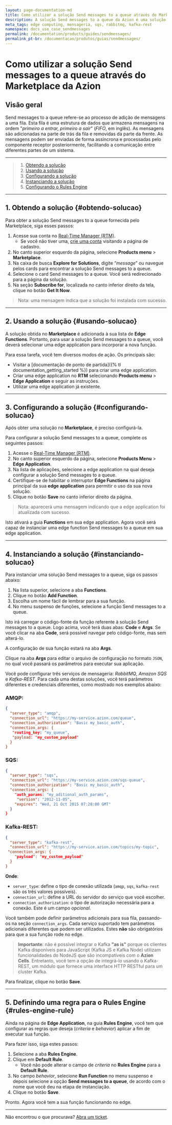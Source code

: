 ```yaml
---
layout: page-documentation-md
title: Como utilizar a solução Send messages to a queue através do Marketplace da Azion
description: A solução Send messages to a queue da Azion é uma solução integrada de mensageria que reúne os três principais clientes do mercado.
meta_tags: edge computing, mensageria, sqs, rabbitmq, kafka-rest
namespace: docs_use_case_sendmessages
permalink: /documentation/products/guides/sendmessages/
permalink_pt-br: /documentacao/produtos/guias/sendmessages/
---
```


# Como utilizar a solução Send messages to a queue através do Marketplace da Azion

## Visão geral

Send messages to a queue refere-se ao processo de adição de mensagens a uma fila. Esta fila é uma estrutura de dados que armazena mensagens na ordem "*primeiro a entrar, primeiro a sair*" (*FIFO*, em inglês). As mensagens são adicionadas na parte de trás da fila e removidas da parte da frente. As mensagens podem ser enviadas de forma assíncrona e processadas pelo componente receptor posteriormente, facilitando a comunicação entre diferentes partes de um sistema.

---

> 1. [Obtendo a solução](#obtendo-solucao) 
> 2. [Usando a solução](#usando-solucao)
> 3. [Configurando a solução](#configurando-solucao)
> 4. [Instanciando a solução](#instanciando-solucao)
> 5. [Configurando o Rules Engine](#rules-engine-rule)

---

## 1. Obtendo a solução {#obtendo-solucao}

Para obter a solução Send messages to a queue fornecida pelo Marketplace, siga esses passos:

1. Acesse sua conta no [Real-Time Manager (RTM)](https://manager.azion.com/).
    - Se você não tiver uma, [crie uma conta](https://manager.azion.com/signup/) visitando a página de cadastro.
2. No canto superior esquerdo da página, selecione **Products menu** > **Marketplace**.
3. Na caixa de busca **Explore for Solutions**, digite “*message*” ou navegue pelos cards para encontrar a solução Send messages to a queue.
4. Selecione o card Send messages to a queue. Você será redirecionado para a página da solução.
5. Na seção **Subscribe for**, localizada no canto inferior direito da tela, clique no botão **Get It Now**.

> Nota: uma mensagem indica que a solução foi instalada com sucesso.

---

## 2. Usando a solução {#usando-solucao}

A solução obtida no **Marketplace** é adicionada à sua lista de **Edge Functions**. Portanto, para usar a solução Send messages to a queue, você deverá selecionar uma edge application para incorporar a nova função.

Para essa tarefa, você tem diversos modos de ação. Os principais são:

- Visitar a [documentação de ponto de partida]({% tl documentation_getting_started %}) para criar uma edge application. 
- Criar uma edge application no **RTM** selecionando **Products menu** > **Edge Application** e seguir as instruções.
- Utilizar uma edge application já existente.

---

## 3. Configurando a solução {#configurando-solucao}

Após obter uma solução no **Marketplace**, é preciso configurá-la.

Para configurar a solução Send messages to a queue, complete os seguintes passos:

1. Acesse o [Real-Time Manager (RTM)](https://manager.azion.com/).
2. No canto superior esquerdo da página, selecione **Products Menu** > **Edge Application**.
3. Na lista de aplicações, selecione a edge application na qual deseja configurar a solução Send messages to a queue.
4. Certifique-se de habilitar o interruptor **Edge Functions** na página principal da sua **edge application** para permitir o uso da sua nova solução.
5. Clique no botão **Save** no canto inferior direito da página.

> Nota: aparecerá uma mensagem indicando que a edge application foi atualizada com sucesso.

Isto ativará a guia **Functions** em sua edge application. Agora você será capaz de instanciar uma edge function Send messages to a queue em sua edge application.

---

## 4. Instanciando a solução {#instanciando-solucao}

Para instanciar uma solução Send messages to a queue, siga os passos abaixo:

1. Na lista superior, selecione a aba **Functions**.
2. Clique no botão **Add Function**.
3. Escolha um nome fácil de lembrar para a sua função.
4. No menu suspenso de funções, selecione a função Send messages to a queue.

Isto irá carregar o código-fonte da função referente à solução Send messages to a queue. Logo acima, você terá duas abas: **Code** e **Args**. Se você clicar na aba **Code**, será possível navegar pelo código-fonte, mas sem alterá-lo. 

A configuração de sua função estará na aba **Args**. 

Clique na aba **Args** para editar o arquivo de configuração no formato `JSON`, no qual você passará os parâmetros para executar sua aplicação.

Você pode configurar três serviços de mensageria: *RabbitMQ*, *Amazon SQS* e *Kafka-REST*. Para cada uma destas soluções, você terá parâmetros diferentes e credenciais diferentes, como mostrado nos exemplos abaixo:

### AMQP:

```JSON
{
  "server_type": "amqp",
  "connection_url": "https://my-service.azion.com/queue",
  "connection_authorization": "Basic my_basic_auth",
  "connection_args: {
   "routing_key: "my_queue",
   "payload: "my_custom_payload"
  }
}
```

### SQS:

```JSON
{
  "server_type": "sqs",
  "connection_url": "https://my-service.azion.com/sqs-queue",
  "connection_authorization": "Basic my_basic_auth",
  "connection_args: {
    "auth_params: "my_aditional_auth_params",
     "version": "2012-11-05",
    "expires": "Wed, 21 Oct 2015 07:28:00 GMT"
  }
}
```

### Kafka-REST:

```JSON
{
  "server_type": "kafka-rest",
  "connection_url": "https://my-service.azion.com/topics/my-topic",
 "connection_args: {
    "payload": "my_custom_payload"
  }
}
```

**Onde**:
- `server_type`: define o tipo de conexão utilizada (`amqp`, `sqs`, `kafka-rest` são os três valores possíveis).
- `connection_url`: define a URL do servidor do serviço que você escolher.
- `connection_authorization`: o tipo de autorização necessária para a conexão. Este é um campo *opcional*.

Você também pode definir parâmetros adicionais para sua fila, passando-os na seção `connection_args`. Cada serviço suportado tem parâmetros adicionais diferentes que podem ser utilizados. Estes **não** são obrigatórios para que a sua função rode no edge.

> **Importante**: não é possível integrar o Kafka **"as is"** porque os clientes Kafka disponíveis para JavaScript (Kafka JS e Kafka Node) utilizam funcionalidades do NodeJS que são incompatíveis com o **Azion Cells**. Entretanto, você tem a opção de integrá-lo usando o Kafka-REST, um módulo que fornece uma interface HTTP RESTful para um cluster Kafka.

Para finalizar, clique no botão **Save**.

---

## 5. Definindo uma regra para o Rules Engine {#rules-engine-rule}

Ainda na página de **Edge Application**, na guia **Rules Engine**, você tem que configurar as regras que deseja (*criteria* e *behavior*) aplicar a fim de executar sua função.

Para fazer isso, siga estes passos:

1. Selecione a aba **Rules Engine**.
2. Clique em **Default Rule**.
    - Você não pode alterar o campo de *criteria* no **Rules Engine** para a **Default Rule**.
3. No campo *behavior*, selecione **Run Function** no menu suspenso e depois selecione a opção **Send messages to a queue**, de acordo com o nome que você deu na etapa de instanciação.
4. Clique no botão **Save**.

Pronto. Agora você tem a sua função funcionando no edge.

---

Não encontrou o que procurava? [Abra um ticket](https://tickets.azion.com/pt-BR/support/login/).
